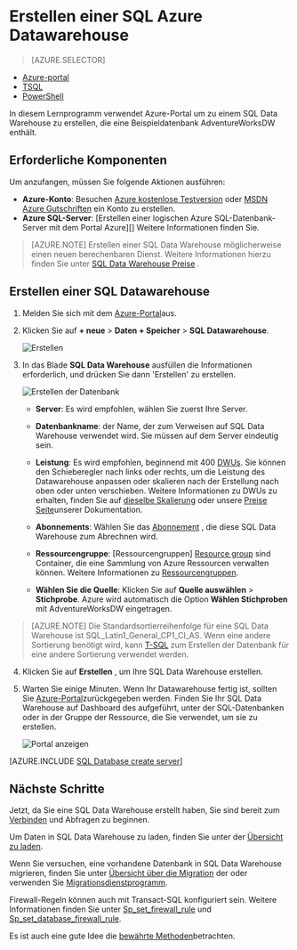 <properties
   pageTitle="Erstellen eines Data Warehouse von SQL Azure-Portal | Microsoft Azure"
   description="Informationen Sie zum Erstellen einer Azure SQL-Data Warehouse Azure-Portal"
   services="sql-data-warehouse"
   documentationCenter="NA"
   authors="barbkess"
   manager="jhubbard"
   editor=""
   tags="azure-sql-data-warehouse"/>

<tags
   ms.service="sql-data-warehouse"
   ms.devlang="NA"
   ms.topic="hero-article"
   ms.tgt_pltfrm="NA"
   ms.workload="data-services"
   ms.date="08/25/2016"
   ms.author="barbkess;lodipalm;sonyama"/>

# <a name="create-an-azure-sql-data-warehouse"></a>Erstellen einer SQL Azure Datawarehouse

> [AZURE.SELECTOR]
- [Azure-portal](sql-data-warehouse-get-started-provision.md)
- [TSQL](sql-data-warehouse-get-started-create-database-tsql.md)
- [PowerShell](sql-data-warehouse-get-started-provision-powershell.md)

In diesem Lernprogramm verwendet Azure-Portal um zu einem SQL Data Warehouse zu erstellen, die eine Beispieldatenbank AdventureWorksDW enthält.


## <a name="prerequisites"></a>Erforderliche Komponenten

Um anzufangen, müssen Sie folgende Aktionen ausführen:

- **Azure-Konto**: Besuchen [Azure kostenlose Testversion][] oder [MSDN Azure Gutschriften][] ein Konto zu erstellen.
- **Azure SQL-Server**: [Erstellen einer logischen Azure SQL-Datenbank-Server mit dem Portal Azure][] Weitere Informationen finden Sie.

> [AZURE.NOTE] Erstellen einer SQL Data Warehouse möglicherweise einen neuen berechenbaren Dienst.  Weitere Informationen hierzu finden Sie unter [SQL Data Warehouse Preise][] .

## <a name="create-a-sql-data-warehouse"></a>Erstellen einer SQL Datawarehouse

1. Melden Sie sich mit dem [Azure-Portal](https://portal.azure.com)aus.

2. Klicken Sie auf **+ neue** > **Daten + Speicher** > **SQL Datawarehouse**.

    ![Erstellen](./media/sql-data-warehouse-get-started-provision/create-sample.gif)

3. In das Blade **SQL Data Warehouse** ausfüllen die Informationen erforderlich, und drücken Sie dann 'Erstellen' zu erstellen.

    ![Erstellen der Datenbank](./media/sql-data-warehouse-get-started-provision/create-database.png)

    - **Server**: Es wird empfohlen, wählen Sie zuerst Ihre Server.  

    - **Datenbankname**: der Name, der zum Verweisen auf SQL Data Warehouse verwendet wird.  Sie müssen auf dem Server eindeutig sein.
    
    - **Leistung**: Es wird empfohlen, beginnend mit 400 [DWUs][DWU]. Sie können den Schieberegler nach links oder rechts, um die Leistung des Datawarehouse anpassen oder skalieren nach der Erstellung nach oben oder unten verschieben.  Weitere Informationen zu DWUs zu erhalten, finden Sie auf [dieselbe Skalierung](./sql-data-warehouse-manage-compute-overview.md) oder unsere [Preise Seite][SQL Data Warehouse Preise]unserer Dokumentation. 

    - **Abonnements**: Wählen Sie das [Abonnement] , die diese SQL Data Warehouse zum Abrechnen wird.

    - **Ressourcengruppe**: [Ressourcengruppen] [ Resource group] sind Container, die eine Sammlung von Azure Ressourcen verwalten können. Weitere Informationen zu [Ressourcengruppen](../azure-resource-manager/resource-group-overview.md).

    - **Wählen Sie die Quelle**: Klicken Sie auf **Quelle auswählen** > **Stichprobe**. Azure wird automatisch die Option **Wählen Stichproben** mit AdventureWorksDW eingetragen.

> [AZURE.NOTE] Die Standardsortierreihenfolge für eine SQL Data Warehouse ist SQL_Latin1_General_CP1_CI_AS. Wenn eine andere Sortierung benötigt wird, kann [T-SQL][] zum Erstellen der Datenbank für eine andere Sortierung verwendet werden.

4. Klicken Sie auf **Erstellen** , um Ihre SQL Data Warehouse erstellen.

5. Warten Sie einige Minuten. Wenn Ihr Datawarehouse fertig ist, sollten Sie [Azure-Portal](https://portal.azure.com)zurückgegeben werden. Finden Sie Ihr SQL Data Warehouse auf Dashboard des aufgeführt, unter der SQL-Datenbanken oder in der Gruppe der Ressource, die Sie verwendet, um sie zu erstellen. 

    ![Portal anzeigen](./media/sql-data-warehouse-get-started-provision/database-portal-view.png)

[AZURE.INCLUDE [SQL Database create server](../../includes/sql-database-create-new-server-firewall-portal.md)] 

## <a name="next-steps"></a>Nächste Schritte

Jetzt, da Sie eine SQL Data Warehouse erstellt haben, Sie sind bereit zum [Verbinden](./sql-data-warehouse-connect-overview.md) und Abfragen zu beginnen.

Um Daten in SQL Data Warehouse zu laden, finden Sie unter der [Übersicht zu laden](./sql-data-warehouse-overview-load.md).

Wenn Sie versuchen, eine vorhandene Datenbank in SQL Data Warehouse migrieren, finden Sie unter [Übersicht über die Migration](./sql-data-warehouse-overview-migrate.md) der oder verwenden Sie [Migrationsdienstprogramm](./sql-data-warehouse-migrate-migration-utility.md).

Firewall-Regeln können auch mit Transact-SQL konfiguriert sein. Weitere Informationen finden Sie unter [Sp_set_firewall_rule][] und [Sp_set_database_firewall_rule][].

Es ist auch eine gute Idee die [bewährte Methoden][]betrachten.

<!--Article references-->
[Erstellen Sie einen logischen Azure SQL-Datenbankserver mit Azure-portal]: ../sql-database/sql-database-get-started.md#create-an-azure-sql-database-logical-server
[Create an Azure SQL Database logical server with PowerShell]: ../sql-database/sql-database-get-started-powershell.md#database-setup-create-a-resource-group-server-and-firewall-rule
[resource groups]: ../resource-group-template-deploy-portal.md
[Bewährte Methoden]: sql-data-warehouse-best-practices.md
[DWU]: sql-data-warehouse-overview-what-is.md#data-warehouse-units
[Abonnement]: ../azure-glossary-cloud-terminology.md#subscription
[resource group]: ../azure-glossary-cloud-terminology.md#resource-group
[T-SQL]: ./sql-data-warehouse-get-started-create-database-tsql.md
 
<!--MSDN references-->
[sp_set_firewall_rule]: https://msdn.microsoft.com/library/dn270017.aspx
[sp_set_database_firewall_rule]: https://msdn.microsoft.com/library/dn270010.aspx

<!--Other Web references-->
[SQL Data Warehouse Preise]: https://azure.microsoft.com/pricing/details/sql-data-warehouse/
[Azure kostenlose Testversion]: https://azure.microsoft.com/pricing/free-trial/?WT.mc_id=A261C142F
[MSDN Azure Gutschriften]: https://azure.microsoft.com/pricing/member-offers/msdn-benefits-details/?WT.mc_id=A261C142F

